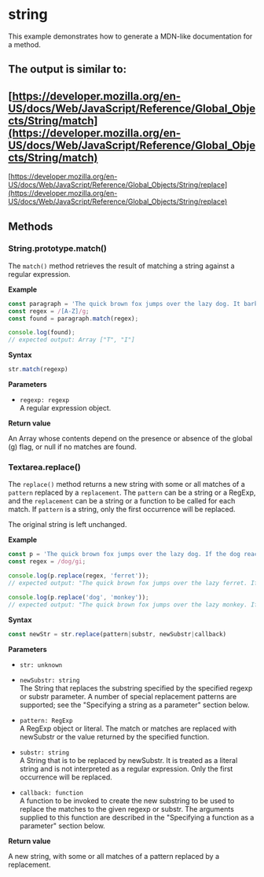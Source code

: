# string

This example demonstrates how to generate a MDN-like documentation
for a method.

The output is similar to:
-
[https://developer.mozilla.org/en-US/docs/Web/JavaScript/Reference/Global_Objects/String/match](https://developer.mozilla.org/en-US/docs/Web/JavaScript/Reference/Global_Objects/String/match)
-
[https://developer.mozilla.org/en-US/docs/Web/JavaScript/Reference/Global_Objects/String/replace](https://developer.mozilla.org/en-US/docs/Web/JavaScript/Reference/Global_Objects/String/replace)

## Methods

### String.prototype.match()

The `match()` method retrieves the result of matching a string against a
regular expression.

**Example**
```js
const paragraph = 'The quick brown fox jumps over the lazy dog. It barked.';
const regex = /[A-Z]/g;
const found = paragraph.match(regex);

console.log(found);
// expected output: Array ["T", "I"]
```

**Syntax**

```typescript
str.match(regexp)
```

**Parameters**

- `regexp: regexp`<br/>
  A regular expression object.

**Return value**

An Array whose contents depend on the presence or absence of the global (g)
flag, or null if no matches are found.

### Textarea.replace()

The `replace()` method returns a new string with some or all matches of
a `pattern` replaced by a `replacement`. The `pattern` can be a string
or a RegExp, and the `replacement` can be a string or a function to be
called for each match. If `pattern` is a string, only the first
occurrence will be replaced.

The original string is left unchanged.

**Example**

```js
const p = 'The quick brown fox jumps over the lazy dog. If the dog reacted, was it really lazy?';
const regex = /dog/gi;

console.log(p.replace(regex, 'ferret'));
// expected output: "The quick brown fox jumps over the lazy ferret. If the ferret reacted, was it really lazy?"

console.log(p.replace('dog', 'monkey'));
// expected output: "The quick brown fox jumps over the lazy monkey. If the dog reacted, was it really lazy?"
```

**Syntax**

```typescript
const newStr = str.replace(pattern|substr, newSubstr|callback)
```

**Parameters**

- `str: unknown`

- `newSubstr: string`<br/>
  The String that replaces the substring specified by the specified regexp or
  substr parameter. A number of special replacement patterns are supported; see
  the "Specifying a string as a parameter" section below.

- `pattern: RegExp`<br/>
  A RegExp object or literal. The match or matches are replaced with newSubstr
  or the value returned by the specified function.

- `substr: string`<br/>
  A String that is to be replaced by newSubstr. It is treated as a literal
  string and is not interpreted as a regular expression. Only the first
  occurrence will be replaced.

- `callback: function`<br/>
  A function to be invoked to create the new substring to be used to replace the
  matches to the given regexp or substr. The arguments supplied to this function
  are described in the "Specifying a function as a parameter" section below.

**Return value**

A new string, with some or all matches of a pattern replaced by a replacement.
